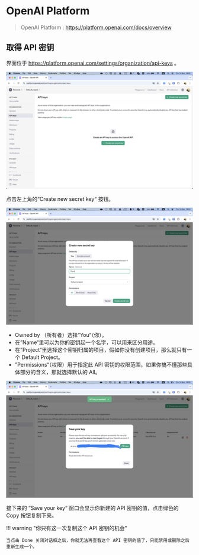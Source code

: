 # OpenAI Platform

> OpenAI Platform : https://platform.openai.com/docs/overview

## 取得 API 密钥

界面位于 https://platform.openai.com/settings/organization/api-keys 。

![](../../_assets/api_connection/openai_p1.png)

点击左上角的“Create new secret key“ 按钮。

![](../../_assets/api_connection/openai_p2.png)

* Owned by （所有者）选择”You“（你）。
* 在”Name“里可以为你的密钥起一个名字，可以用来区分用途。
* 在”Project“里选择这个密钥归属的项目，假如你没有创建项目，那么就只有一个 Default Project。
* ”Permissions“（权限）用于指定此 API 密钥的权限范围，如果你搞不懂那些具体部分的含义，那就选择默认的 All。

![](../../_assets/api_connection/openai_p3.png)

接下来的 ”Save your key“ 窗口会显示你新建的 API 密钥的值，点击绿色的 Copy 按钮复制下来。

!!! warning "你只有这一次复制这个 API 密钥的机会"

    当点击 Done 关闭对话框之后，你就无法再查看这个 API 密钥的值了，只能禁用或删除之后重新生成一个。